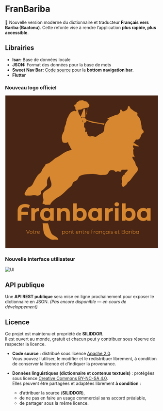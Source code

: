 # FranBariba

📖 Nouvelle version moderne du dictionnaire et traducteur **Français vers Bariba (Baatonu)**. 
Cette refonte vise à rendre l’application **plus rapide, plus accessible**.

## Librairies

- **Isar:** Base de données locale
- **JSON:** Format des données pour la base de mots
- **Sweet Nav Bar:** [Code source](https://github.com/AbdallahAwd/sweet_nav_bar) pour la **bottom navigation bar**.  
- **Flutter**

### Nouveau logo officiel
![Logo FranBariba](logo.jpg)

### Nouvelle interface utilisateur
![UI](ui.png)

## API publique

Une **API REST publique** sera mise en ligne prochainement pour exposer le dictionnaire en JSON. 
*(Pas encore disponible — en cours de développement)*

## Licence

Ce projet est maintenu et propriété de **SILIDDOR**.  
Il est ouvert au monde, gratuit et chacun peut y contribuer sous réserve de respecter la licence.

- **Code source** : distribué sous licence [Apache 2.0](https://www.apache.org/licenses/LICENSE-2.0).  
  Vous pouvez l’utiliser, le modifier et le redistribuer librement, à condition de conserver la licence et d’indiquer la provenance.

- **Données linguistiques (dictionnaire et contenus textuels)** : protégées sous licence [Creative Commons BY-NC-SA 4.0](https://creativecommons.org/licenses/by-nc-sa/4.0/).  
  Elles peuvent être partagées et adaptées librement **à condition** :  
  - d’attribuer la source (**SILIDDOR**),  
  - de ne pas en faire un usage commercial sans accord préalable,  
  - de partager sous la même licence.
